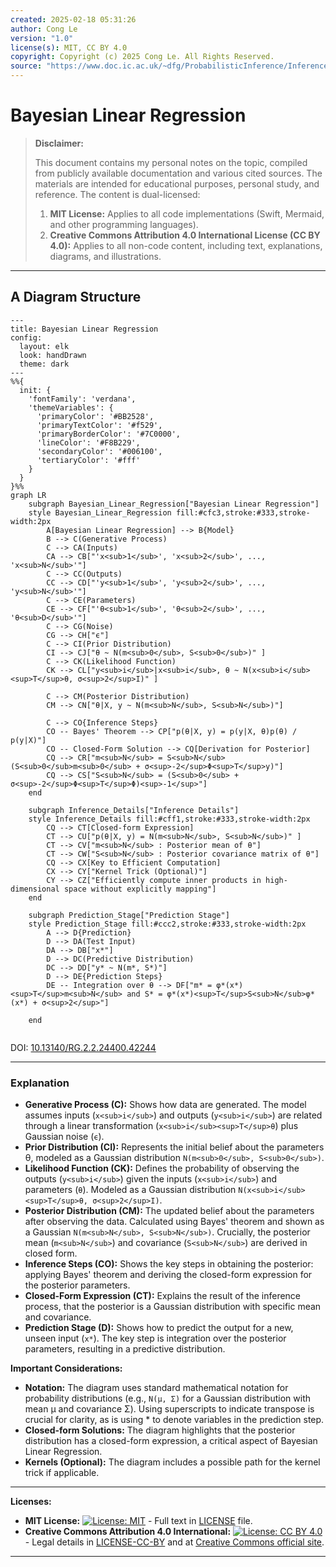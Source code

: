```yaml
---
created: 2025-02-18 05:31:26
author: Cong Le
version: "1.0"
license(s): MIT, CC BY 4.0
copyright: Copyright (c) 2025 Cong Le. All Rights Reserved.
source: "https://www.doc.ic.ac.uk/~dfg/ProbabilisticInference/InferenceAndMachineLearningNotes.pdf"
---
```




# Bayesian Linear Regression
> **Disclaimer:**
>
> This document contains my personal notes on the topic,
> compiled from publicly available documentation and various cited sources.
> The materials are intended for educational purposes, personal study, and reference.
> The content is dual-licensed:
> 1. **MIT License:** Applies to all code implementations (Swift, Mermaid, and other programming languages).
> 2. **Creative Commons Attribution 4.0 International License (CC BY 4.0):** Applies to all non-code content, including text, explanations, diagrams, and illustrations.
---


## A Diagram Structure


```mermaid
---
title: Bayesian Linear Regression
config:
  layout: elk
  look: handDrawn
  theme: dark
---
%%{
  init: {
    'fontFamily': 'verdana',
    'themeVariables': {
      'primaryColor': '#BB2528',
      'primaryTextColor': '#f529',
      'primaryBorderColor': '#7C0000',
      'lineColor': '#F8B229',
      'secondaryColor': '#006100',
      'tertiaryColor': '#fff'
    }
  }
}%%
graph LR
    subgraph Bayesian_Linear_Regression["Bayesian Linear Regression"]
    style Bayesian_Linear_Regression fill:#cfc3,stroke:#333,stroke-width:2px
        A[Bayesian Linear Regression] --> B{Model}
        B --> C(Generative Process)
        C --> CA(Inputs)
        CA --> CB["'x<sub>1</sub>', 'x<sub>2</sub>', ..., 'x<sub>N</sub>'"]
        C --> CC(Outputs)
        CC --> CD["'y<sub>1</sub>', 'y<sub>2</sub>', ..., 'y<sub>N</sub>'"]
        C --> CE(Parameters)
        CE --> CF["'θ<sub>1</sub>', 'θ<sub>2</sub>', ..., 'θ<sub>D</sub>'"]
        C --> CG(Noise)
        CG --> CH["ϵ"]
        C --> CI(Prior Distribution)
        CI --> CJ["θ ~ N(m<sub>0</sub>, S<sub>0</sub>)" ]
        C --> CK(Likelihood Function)
        CK --> CL["y<sub>i</sub>|x<sub>i</sub>, θ ~ N(x<sub>i</sub><sup>T</sup>θ, σ<sup>2</sup>I)" ]

        C --> CM(Posterior Distribution)
        CM --> CN["θ|X, y ~ N(m<sub>N</sub>, S<sub>N</sub>)"]

        C --> CO{Inference Steps}
        CO -- Bayes' Theorem --> CP["p(θ|X, y) = p(y|X, θ)p(θ) / p(y|X)"]
        CO -- Closed-Form Solution --> CQ[Derivation for Posterior]
        CQ --> CR["m<sub>N</sub> = S<sub>N</sub>(S<sub>0</sub>m<sub>0</sub> + σ<sup>-2</sup>Φ<sup>T</sup>y)"]
        CQ --> CS["S<sub>N</sub> = (S<sub>0</sub> + σ<sup>-2</sup>Φ<sup>T</sup>Φ)<sup>-1</sup>"]
    end
    
    subgraph Inference_Details["Inference Details"]
    style Inference_Details fill:#cff1,stroke:#333,stroke-width:2px
        CQ --> CT[Closed-form Expression]
        CT --> CU["p(θ|X, y) = N(m<sub>N</sub>, S<sub>N</sub>)" ]
        CT --> CV["m<sub>N</sub> : Posterior mean of θ"]
        CT --> CW["S<sub>N</sub> : Posterior covariance matrix of θ"]
        CQ --> CX[Key to Efficient Computation]
        CX --> CY["Kernel Trick (Optional)"]
        CY --> CZ["Efficiently compute inner products in high-dimensional space without explicitly mapping"]
    end
    
    subgraph Prediction_Stage["Prediction Stage"]
    style Prediction_Stage fill:#ccc2,stroke:#333,stroke-width:2px
        A --> D{Prediction}
        D --> DA(Test Input)
        DA --> DB["x*"]
        D --> DC(Predictive Distribution)
        DC --> DD["y* ~ N(m*, S*)"]
        D --> DE{Prediction Steps}
        DE -- Integration over θ --> DF["m* = φ*(x*)<sup>T</sup>m<sub>N</sub> and S* = φ*(x*)<sup>T</sup>S<sub>N</sub>φ*(x*) + σ<sup>2</sup>"]
        
    end
    
```

DOI: [10.13140/RG.2.2.24400.42244](http://dx.doi.org/10.13140/RG.2.2.24400.42244)


---

### Explanation

* **Generative Process (C):** Shows how data are generated.  The model assumes inputs (`x<sub>i</sub>`) and outputs (`y<sub>i</sub>`) are related through a linear transformation (`x<sub>i</sub><sup>T</sup>θ`) plus Gaussian noise (`ϵ`).
* **Prior Distribution (CI):** Represents the initial belief about the parameters θ, modeled as a Gaussian distribution `N(m<sub>0</sub>, S<sub>0</sub>)`.
* **Likelihood Function (CK):**  Defines the probability of observing the outputs (`y<sub>i</sub>`) given the inputs (`x<sub>i</sub>`) and parameters (`θ`).  Modeled as a Gaussian distribution `N(x<sub>i</sub><sup>T</sup>θ, σ<sup>2</sup>I)`.
* **Posterior Distribution (CM):** The updated belief about the parameters after observing the data.  Calculated using Bayes' theorem and shown as a Gaussian `N(m<sub>N</sub>, S<sub>N</sub>)`.  Crucially, the posterior mean (`m<sub>N</sub>`) and covariance (`S<sub>N</sub>`) are derived in closed form.
* **Inference Steps (CO):** Shows the key steps in obtaining the posterior:  applying Bayes' theorem and deriving the closed-form expression for the posterior parameters.
* **Closed-Form Expression (CT):** Explains the result of the inference process, that the posterior is a Gaussian distribution with specific mean and covariance.
* **Prediction Stage (D):** Shows how to predict the output for a new, unseen input (`x*`). The key step is integration over the posterior parameters, resulting in a predictive distribution.

**Important Considerations:**

* **Notation:** The diagram uses standard mathematical notation for probability distributions (e.g., `N(μ, Σ)` for a Gaussian distribution with mean μ and covariance Σ).  Using superscripts to indicate transpose is crucial for clarity, as is using * to denote variables in the prediction step.
* **Closed-form Solutions:** The diagram highlights that the posterior distribution has a closed-form expression, a critical aspect of Bayesian Linear Regression.
* **Kernels (Optional):** The diagram includes a possible path for the kernel trick if applicable.


---
**Licenses:**

- **MIT License:**  [![License: MIT](https://img.shields.io/badge/License-MIT-yellow.svg)](LICENSE) - Full text in [LICENSE](LICENSE) file.
- **Creative Commons Attribution 4.0 International:** [![License: CC BY 4.0](https://licensebuttons.net/l/by/4.0/88x31.png)](LICENSE-CC-BY) - Legal details in [LICENSE-CC-BY](LICENSE-CC-BY) and at [Creative Commons official site](http://creativecommons.org/licenses/by/4.0/).

---